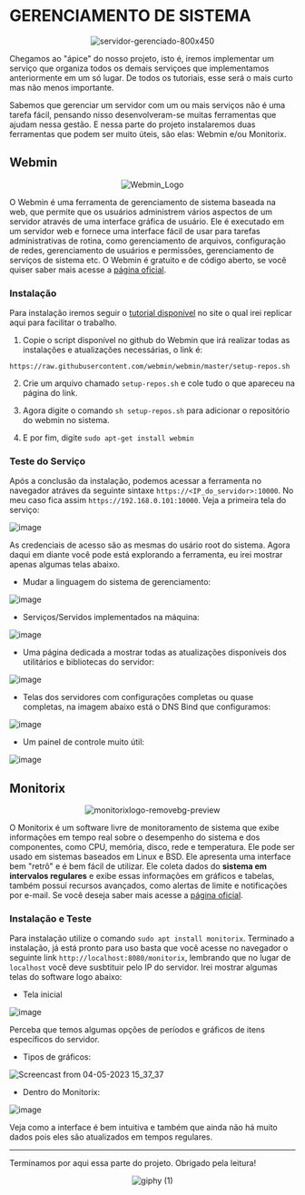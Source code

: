# GERENCIAMENTO DE SISTEMA

<div align="center" >

![servidor-gerenciado-800x450](https://user-images.githubusercontent.com/104470835/235524202-28f50cbf-6d7b-4019-9002-d34f0a67c382.jpg)

</div>


Chegamos ao "ápice" do nosso projeto, isto é, iremos implementar um serviço que organiza todos os demais serviçoes que implementamos anteriormente em um só lugar. De todos os tutoriais, esse será o mais curto mas não menos importante. 

Sabemos que gerenciar um servidor com um ou mais serviços não é uma tarefa fácil, pensando nisso desenvolveram-se muitas ferramentas que ajudam nessa gestão. E nessa parte do projeto instalaremos duas ferramentas que podem ser muito úteis, são elas: Webmin e/ou Monitorix.

## Webmin

<div align="center" >

![Webmin_Logo](https://user-images.githubusercontent.com/104470835/235525732-19c79c3f-30a4-4913-9949-5f25a17e8299.png)

</div>

O Webmin é uma ferramenta de gerenciamento de sistema baseada na web, que permite que os usuários administrem vários aspectos de um servidor através de uma interface gráfica de usuário. Ele é executado em um servidor web e fornece uma interface fácil de usar para tarefas administrativas de rotina, como gerenciamento de arquivos, configuração de redes, gerenciamento de usuários e permissões, gerenciamento de serviços de sistema etc. O Webmin é gratuito e de código aberto, se você quiser saber mais acesse a [página oficial](https://webmin.com/).

### Instalação

Para instalação iremos seguir o [tutorial disponível](https://webmin.com/download/) no site o qual irei replicar aqui para facilitar o trabalho.

1. Copie o script disponível no github do Webmin que irá realizar todas as instalações e atualizações necessárias, o link é:

```
https://raw.githubusercontent.com/webmin/webmin/master/setup-repos.sh
```

2. Crie um arquivo chamado `setup-repos.sh` e cole tudo o que apareceu na página do link.

3. Agora digite o comando `sh setup-repos.sh` para adicionar o repositório do webmin no sistema.

4. E por fim, digite `sudo apt-get install webmin`

### Teste do Serviço

Após a conclusão da instalação, podemos acessar a ferramenta no navegador atráves da seguinte sintaxe `https://<IP_do_servidor>:10000`. No meu caso fica assim `https://192.168.0.101:10000`. Veja a primeira tela do serviço:

![image](https://user-images.githubusercontent.com/104470835/235533794-d12dbd1d-e94e-42eb-9ffe-b4c3a365ec56.png)

As credenciais de acesso são as mesmas do usário root do sistema. Agora daqui em diante você pode está explorando a ferramenta, eu irei mostrar apenas algumas telas abaixo.

* Mudar a linguagem do sistema de gerenciamento:

![image](https://user-images.githubusercontent.com/104470835/235534543-91e35cc8-1663-4775-876d-a815b4f0df36.png)

* Serviços/Servidos implementados na máquina:

![image](https://user-images.githubusercontent.com/104470835/235534879-f4949af1-f3dd-4441-9ae7-74eaacde23c3.png)

* Uma página dedicada a mostrar todas as atualizações disponíveis dos utilitários e bibliotecas do servidor:

![image](https://user-images.githubusercontent.com/104470835/235535119-ed8908ec-de64-4fa6-b38b-36119bf1908d.png)

* Telas dos servidores com configurações completas ou quase completas, na imagem abaixo está o DNS Bind que configuramos:

![image](https://user-images.githubusercontent.com/104470835/235535490-bbb200c6-ef31-44fc-9e30-35024d2fcefc.png)

* Um painel de controle muito útil:

![image](https://user-images.githubusercontent.com/104470835/235535697-61934285-c252-4556-9f50-69a6c51b4b74.png)

## Monitorix

<div align="center" >

![monitorixlogo-removebg-preview](https://user-images.githubusercontent.com/104470835/236288565-3c3d43fa-aefe-4b1d-9aae-d25d87b42fd4.png)

</div>

O Monitorix é um software livre de monitoramento de sistema que exibe informações em tempo real sobre o desempenho do sistema e dos componentes, como CPU, memória, disco, rede e temperatura. Ele pode ser usado em sistemas baseados em Linux e BSD. Ele apresenta uma interface bem "retrô" e é bem fácil de utilizar. Ele coleta dados do **sistema em intervalos regulares** e exibe essas informações em gráficos e tabelas, também possui recursos avançados, como alertas de limite e notificações por e-mail. Se você deseja saber mais acesse a [página oficial](https://www.monitorix.org/).

### Instalação e Teste

Para instalação utilize o comando `sudo apt install monitorix`. Terminado a instalação, já está pronto para uso basta que você acesse no navegador o seguinte link `http://localhost:8080/monitorix`, lembrando que no lugar de `localhost` você deve susbtituir pelo IP do servidor. Irei mostrar algumas telas do software logo abaixo:

* Tela inicial

![image](https://user-images.githubusercontent.com/104470835/236296643-1c7fe7a2-2d5f-41e1-86ce-a8c28279209d.png)

Perceba que temos algumas opções de períodos e gráficos de itens específicos do servidor.

* Tipos de gráficos:

![Screencast from 04-05-2023 15_37_37](https://user-images.githubusercontent.com/104470835/236298118-c17c0c5a-bfe6-41cf-97a6-0e391c031d0f.gif)

* Dentro do Monitorix:

![image](https://user-images.githubusercontent.com/104470835/236309257-cd195414-3f73-4b1e-a7c8-5d665c82102e.png)

Veja como a interface é bem intuitiva e também que ainda não há muito dados pois eles são atualizados em tempos regulares.

---

Terminamos por aqui essa parte do projeto. Obrigado pela leitura!

<div align = "center"> 

![giphy (1)](https://user-images.githubusercontent.com/104470835/235536391-526ac11f-4554-4683-b810-c3a9cf77240e.gif)

</div>





